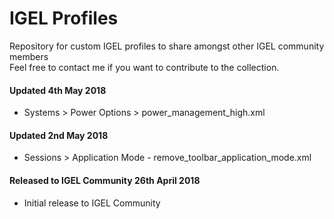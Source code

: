 # IGEL Profiles
Repository for custom IGEL profiles to share amongst other IGEL community members <br />
Feel free to contact me if you want to contribute to the collection. <br />

#### Updated 4th May 2018 <br />
- Systems > Power Options > power_management_high.xml <br />

#### Updated 2nd May 2018 <br />
- Sessions > Application Mode - remove_toolbar_application_mode.xml <br />

#### Released to IGEL Community 26th April 2018 <br />
- Initial release to IGEL Community
